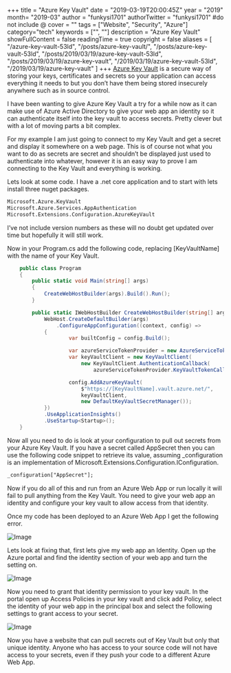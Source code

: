 +++
title = "Azure Key Vault"
date = "2019-03-19T20:00:45Z"
year = "2019"
month= "2019-03"
author = "funkysi1701"
authorTwitter = "funkysi1701" #do not include @
cover = ""
tags = ["Website", "Security", "Azure"]
category="tech"
keywords = ["", ""]
description = "Azure Key Vault"
showFullContent = false
readingTime = true
copyright = false
aliases = [
    "/azure-key-vault-53ld",
    "/posts/azure-key-vault/",
    "/posts/azure-key-vault-53ld",
    "/posts/2019/03/19/azure-key-vault-53ld",
    "/posts/2019/03/19/azure-key-vault",
    "/2019/03/19/azure-key-vault-53ld",
    "/2019/03/19/azure-key-vault"
]
+++
[Azure Key Vault](https://docs.microsoft.com/en-gb/azure/key-vault/) is a secure way of storing your keys, certificates and secrets so your application can access everything it needs to but you don’t have them being stored insecurely anywhere such as in source control.

I have been wanting to give Azure Key Vault a try for a while now as it can make use of Azure Active Directory to give your web app an identity so it can authenticate itself into the key vault to access secrets. Pretty clever but with a lot of moving parts a bit complex.

For my example I am just going to connect to my Key Vault and get a secret and display it somewhere on a web page. This is of course not what you want to do as secrets are secret and shouldn’t be displayed just used to authenticate into whatever, however it is an easy way to prove I am connecting to the Key Vault and everything is working.

Lets look at some code. I have a .net core application and to start with lets install three nuget packages.

```txt
Microsoft.Azure.KeyVault
Microsoft.Azure.Services.AppAuthentication
Microsoft.Extensions.Configuration.AzureKeyVault
```

I’ve not include version numbers as these will no doubt get updated over time but hopefully it will still work.

Now in your Program.cs add the following code, replacing [KeyVaultName] with the name of your Key Vault.

```csharp
    public class Program
    {
        public static void Main(string[] args)
        {
            CreateWebHostBuilder(args).Build().Run();
        }

        public static IWebHostBuilder CreateWebHostBuilder(string[] args) =>
            WebHost.CreateDefaultBuilder(args)
                .ConfigureAppConfiguration((context, config) =>
            {
                    var builtConfig = config.Build();

                    var azureServiceTokenProvider = new AzureServiceTokenProvider();
                    var keyVaultClient = new KeyVaultClient(
                        new KeyVaultClient.AuthenticationCallback(
                            azureServiceTokenProvider.KeyVaultTokenCallback));

                    config.AddAzureKeyVault(
                        $"https://[KeyVaultName].vault.azure.net/",
                        keyVaultClient,
                        new DefaultKeyVaultSecretManager());
            })
            .UseApplicationInsights()
            .UseStartup<Startup>();
    }
```

Now all you need to do is look at your configuration to pull out secrets from your Azure Key Vault. If you have a secret called AppSecret then you can use the following code snippet to retrieve its value, assuming \_configuration is an implementation of Microsoft.Extensions.Configuration.IConfiguration.

```txt
_configuration["AppSecret"];
```

Now if you do all of this and run from an Azure Web App or run locally it will fail to pull anything from the Key Vault. You need to give your web app an identity and configure your key vault to allow access from that identity.

Once my code has been deployed to an Azure Web App I get the following error.

![Image](/images/2019/image.png)

Lets look at fixing that, first lets give my web app an Identity. Open up the Azure portal and find the identity section of your web app and turn the setting on.

![Image](/images/2019/image-1.png)

Now you need to grant that identity permission to your key vault. In the portal open up Access Policies in your key vault and click add Policy, select the identity of your web app in the principal box and select the following settings to grant access to your secret.

![Image](/images/2019/image-2.png)

Now you have a website that can pull secrets out of Key Vault but only that unique identity. Anyone who has access to your source code will not have access to your secrets, even if they push your code to a different Azure Web App.
